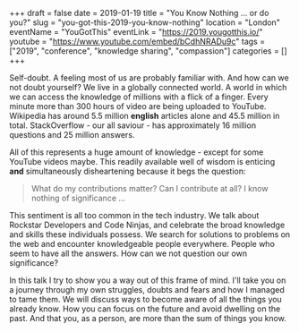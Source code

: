 +++
draft = false
date = 2019-01-19
title = "You Know Nothing ... or do you?"
slug = "you-got-this-2019-you-know-nothing"
location = "London"
eventName = "YouGotThis"
eventLink = "https://2019.yougotthis.io/"
youtube = "https://www.youtube.com/embed/bCdhNRADu9c"
tags = ["2019", "conference", "knowledge sharing", "compassion"]
categories = []
+++

Self-doubt. A feeling most of us are probably familiar with. And how can we not doubt yourself? We live in a globally connected world. A world in which we can access the knowledge of millions with a flick of a finger. Every minute more than 300 hours of video are being uploaded to YouTube. Wikipedia has around 5.5 million **english** articles alone and 45.5 million in total. StackOverflow - our all saviour - has approximately 16 million questions and 25 million answers.

All of this represents a huge amount of knowledge - except for some YouTube videos maybe. This readily available well of wisdom is enticing **and** simultaneously disheartening because it begs the question:

> What do my contributions matter? Can I contribute at all? I know nothing of significance ...

This sentiment is all too common in the tech industry. We talk about Rockstar Developers and Code Ninjas, and celebrate the broad knowledge and skills these individuals possess. We search for solutions to problems on the web and encounter knowledgeable people everywhere. People who seem to have all the answers. How can we not question our own significance?

In this talk I try to show you a way out of this frame of mind. I'll take you on a journey through my own struggles, doubts and fears and how I managed to tame them. We will discuss ways to become aware of all the things you already know. How you can focus on the future and avoid dwelling on the past. And that you, as a person, are more than the sum of things you know.